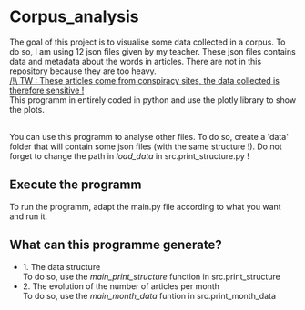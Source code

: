 # Corpus_analysis
The goal of this project is to visualise some data collected in a corpus. To do so, I am using 12 json files given by my teacher. These json files contains data and metadata about the words in articles. There are not in this repository because they are too heavy.<br>
<u>/!\ TW : These articles come from conspiracy sites, the data collected is therefore sensitive !</u><br>
This programm in entirely coded in python and use the plotly library to show the plots.<br><br>

You can use this programm to analyse other files. To do so, create a 'data' folder that will contain some json files (with the same structure !). Do not forget to change the path in <i>load_data</i> in src.print_structure.py !

## Execute the programm
To run the programm, adapt the main.py file according to what you want and run it.

## What can this programme generate?
<ul>
<li>1. The data structure<br>
To do so, use the <i>main_print_structure</i> function in src.print_structure</li>
<li>2. The evolution of the number of articles per month<br>
To do so, use the <i>main_month_data</i> funtion in src.print_month_data</li>
</ul>